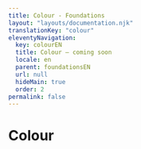 ```yaml
---
title: Colour - Foundations
layout: "layouts/documentation.njk"
translationKey: "colour"
eleventyNavigation:
  key: colourEN
  title: Colour — coming soon
  locale: en
  parent: foundationsEN
  url: null
  hideMain: true
  order: 2
permalink: false
---
```


# Colour